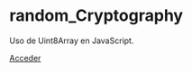 # random_Cryptography
Uso de Uint8Array en JavaScript.

<a href="https://tripleyei.github.io/random_Cryptography/"> Acceder</a>
